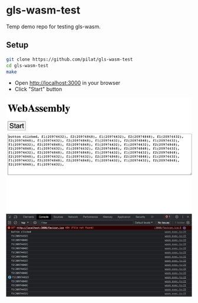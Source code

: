 # gls-wasm-test

Temp demo repo for testing gls-wasm.


## Setup

```bash
git clone https://github.com/pilat/gls-wasm-test
cd gls-wasm-test
make
```

- Open [http://localhost:3000](http://localhost:3000) in your browser
- Click "Start" button

![Screenshot](images/1.png)
